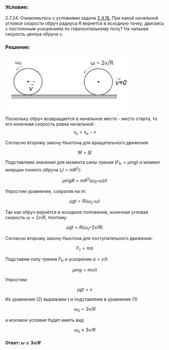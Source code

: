 ###  Условие:

$2.7.24.$ Ознакомьтесь с условиями задачи [2.4.18.](/ru/2.4.18) При какой начальной угловой скорости обруч радиуса $R$ вернется в исходную точку, двигаясь с постоянным ускорением по горизонтальному полу? На чальная скорость центра обруча $v$.

###  Решение:

![|400x174, 67%](../../img/2.7.24/sol.jpg)

Поскольку обруч возвращается в начальное место - место старта, то его конечная скорость равна начальной:
$$
v_к=v_н-v
$$

Согласно второму закону Ньютона для вращательного движения:

$$
M=I\beta
$$

Подставляем значения для момента силы трения $(F_\text{fr} = \mu mg)$ и момент инерции тонкого обруча $(J = mR^2)$:

$$
μmgR = mR^2(\omega_0 – \omega )/t
$$

Упростим уравнение, сократив на $m$:

$$
μgt = R(\omega_0 – \omega)
$$

Так как обруч вернётся в исходное положение, конечная угловая скорость $\omega = 2v/R$, поэтому:

$$
μgt = R(\omega_0 – 2v/R) \tag{1}
$$

Согласно второму закону Ньютона для поступательного движения:

$$
F_т = ma
$$

Подставим силу трения $F_\text{fr}$ и ускорение $a=v/t$:

$$
μmg = mv/t
$$

Упростим:

$$
μgt = v \tag{2}
$$

Из уравнения $(2)$ выражаем $t$ и подставляем в уравнение $(1)$:

$$
\omega_0 = 3v/R
$$

а искомое условие будет иметь вид

$$
\omega_0 \geq 3v/R
$$

####  Ответ: $\omega\geq 3v/R$